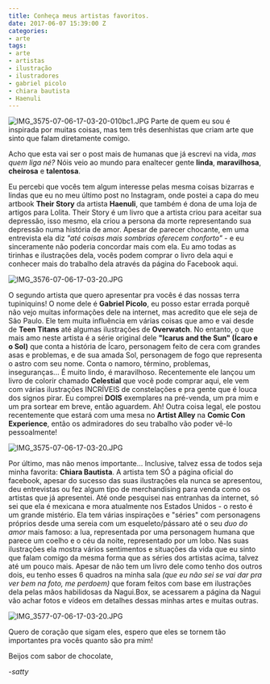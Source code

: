 ```yaml
---
title: Conheça meus artistas favoritos.
date: 2017-06-07 15:39:00 Z
categories:
- arte
tags:
- arte
- artistas
- ilustração
- ilustradores
- gabriel picolo
- chiara bautista
- Haenuli
---
```


![IMG_3575-07-06-17-03-20-010bc1.JPG](/uploads/IMG_3575-07-06-17-03-20-010bc1.JPG)
Parte de quem eu sou é inspirada por muitas coisas, mas tem três desenhistas que criam arte que sinto que falam diretamente comigo.

Acho que esta vai ser o post mais de humanas que já escrevi na vida, *mas quem liga né?* Nóis veio ao mundo para enaltecer gente **linda**, **maravilhosa**, **cheirosa** e **talentosa**.

Eu percebi que vocês tem algum interesse pelas mesma coisas bizarras e lindas que eu no meu último post no Instagram, onde postei a capa do meu artbook **Their Story** da artista **Haenuli**, que também é dona de uma loja de artigos para Lolita. Their Story é um livro que a artista criou para aceitar sua depressão, isso mesmo, ela criou a persona da morte representando sua depressão numa história de amor. Apesar de parecer chocante, em uma entrevista ela diz *"até coisas mais sombrias oferecem conforto"* - e eu sinceramente não poderia concordar mais com ela. Eu amo todas as tirinhas e ilustrações dela, vocês podem comprar o livro dela aqui e conhecer mais do trabalho dela através da página do Facebook aqui.

![IMG_3576-07-06-17-03-20.JPG](/uploads/IMG_3576-07-06-17-03-20.JPG)

O segundo artista que quero apresentar pra vocês é das nossas terra tupiniquins! O nome dele é **Gabriel Picolo**, eu posso estar errada porquê não vejo muitas informações dele na internet, mas acredito que ele seja de São Paulo. Ele tem muita influência em várias coisas que amo e vai desde de **Teen Titans** até algumas ilustrações de **Overwatch**. No entanto, o que mais amo neste artista é a série original dele **"Icarus and the Sun" (Ícaro e o Sol)** que conta a história de Ícaro, personagem feito de cera com grandes asas e problemas, e de sua amada Sol, personagem de fogo que representa o astro com seu nome. Conta o namoro, término, problemas, inseguranças... É muito lindo, é maravilhoso. Recentemente ele lançou um livro de colorir chamado **Celestial** que você pode comprar aqui, ele vem com várias ilustrações INCRÍVEIS de constelações e pra gente que é louca dos signos pirar. Eu comprei **DOIS** exemplares na pré-venda, um pra mim e um pra sortear em breve, então aguardem. Ah! Outra coisa legal, ele postou recentemente que estará com uma mesa no **Artist Alley** na **Comic Con Experience**, então os admiradores do seu trabalho vão poder vê-lo pessoalmente!

![IMG_3575-07-06-17-03-20.JPG](/uploads/IMG_3575-07-06-17-03-20.JPG)

Por último, mas não menos importante... Inclusive, talvez essa de todos seja minha favorita: **Chiara Bautista**. A artista tem SÓ a página oficial do facebook, apesar do sucesso das suas ilustrações ela nunca se apresentou, deu entrevistas ou fez algum tipo de merchandising para venda como os artistas que já apresentei. Até onde pesquisei nas entranhas da internet, só sei que ela é mexicana e mora atualmente nos Estados Unidos - o resto é um grande mistério. Ela tem várias inspirações e "séries" com personagens próprios desde uma sereia com um esqueleto/pássaro até o seu *duo do amor* mais famoso: a lua, representada por uma personagem humana que parece um coelho e o céu da noite, representado por um lobo. Nas suas ilustrações ela mostra vários sentimentos e situações da vida que eu sinto que falam comigo da mesma forma que as séries dos artistas acima, talvez até um pouco mais. Apesar de não tem um livro dele como tenho dos outros dois, eu tenho esses 6 quadros na minha sala *(que eu não sei se vai dar pra ver bem na foto, me perdoem)* que foram feitos com base em ilustrações dela pelas mãos habilidosas da Nagui.Box, se acessarem a página da Nagui vão achar fotos e vídeos em detalhes dessas minhas artes e muitas outras.

![IMG_3577-07-06-17-03-20.JPG](/uploads/IMG_3577-07-06-17-03-20.JPG)

Quero de coração que sigam eles, espero que eles se tornem tão importantes pra vocês quanto são pra mim!

Beijos com sabor de chocolate,

*-satty*